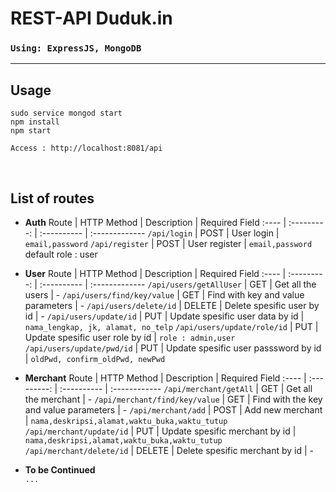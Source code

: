# REST-API Duduk.in

### `Using: ExpressJS, MongoDB`
<hr>

## Usage
```
sudo service mongod start
npm install
npm start

Access : http://localhost:8081/api
```
<br>

## List of routes

- **Auth**
Route | HTTP Method | Description | Required Field
:---- | :---------: | :---------- | :-------------
`/api/login` | POST | User login | `email,password`
`/api/register` | POST | User register | `email,password` default role : user

- **User**
Route | HTTP Method | Description | Required Field
:---- | :---------: | :---------- | :-------------
`/api/users/getAllUser` | GET | Get all the users | -
`/api/users/find/key/value` | GET | Find with key and value parameters | -
`/api/users/delete/id` | DELETE | Delete spesific user by id | -
`/api/users/update/id` | PUT | Update spesific user data by id | `nama_lengkap, jk, alamat, no_telp`
`/api/users/update/role/id` | PUT | Update spesific user role by id | `role : admin,user`
`/api/users/update/pwd/id` | PUT | Update spesific user passsword by id | `oldPwd, confirm_oldPwd, newPwd`

- **Merchant**
Route | HTTP Method | Description | Required Field
:---- | :---------: | :---------- | :------------
`/api/merchant/getAll` | GET | Get all the merchant | -
`/api/merchant/find/key/value` | GET | Find with the key and value parameters | -
`/api/merchant/add` | POST | Add new merchant | `nama,deskripsi,alamat,waktu_buka,waktu_tutup`
`/api/merchant/update/id` | PUT | Update spesific merchant by id | `nama,deskripsi,alamat,waktu_buka,waktu_tutup`
`/api/merchant/delete/id` | DELETE | Delete spesific merchant by id | -

- **To be Continued** <br>
`...`
